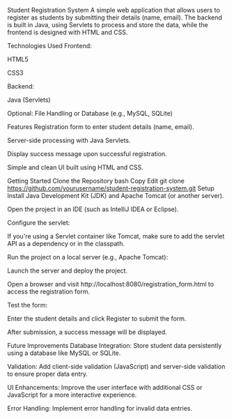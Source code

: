 Student Registration System
A simple web application that allows users to register as students by submitting their details (name, email). The backend is built in Java, using Servlets to process and store the data, while the frontend is designed with HTML and CSS.

Technologies Used
Frontend:

HTML5

CSS3

Backend:

Java (Servlets)

Optional: File Handling or Database (e.g., MySQL, SQLite)

Features
Registration form to enter student details (name, email).

Server-side processing with Java Servlets.

Display success message upon successful registration.

Simple and clean UI built using HTML and CSS.

Getting Started
Clone the Repository
bash
Copy
Edit
git clone https://github.com/yourusername/student-registration-system.git
Setup
Install Java Development Kit (JDK) and Apache Tomcat (or another server).

Open the project in an IDE (such as IntelliJ IDEA or Eclipse).

Configure the servlet:

If you're using a Servlet container like Tomcat, make sure to add the servlet API as a dependency or in the classpath.

Run the project on a local server (e.g., Apache Tomcat):

Launch the server and deploy the project.

Open a browser and visit http://localhost:8080/registration_form.html to access the registration form.

Test the form:

Enter the student details and click Register to submit the form.

After submission, a success message will be displayed.


Future Improvements
Database Integration: Store student data persistently using a database like MySQL or SQLite.

Validation: Add client-side validation (JavaScript) and server-side validation to ensure proper data entry.

UI Enhancements: Improve the user interface with additional CSS or JavaScript for a more interactive experience.

Error Handling: Implement error handling for invalid data entries.

